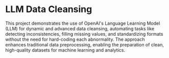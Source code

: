 # LLM Data Cleansing
This project demonstrates the use of OpenAI's Language Learning Model (LLM) for dynamic and advanced data cleansing, automating tasks like detecting inconsistencies, filling missing values, and standardizing formats without the need for hard-coding each abnormality. The approach enhances traditional data preprocessing, enabling the preparation of clean, high-quality datasets for machine learning and analytics.
